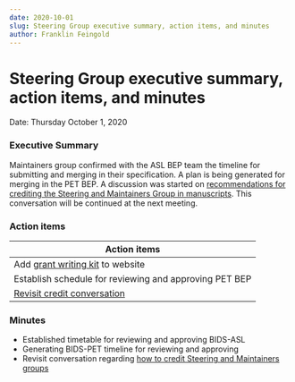 ```yaml
---
date: 2020-10-01
slug: Steering Group executive summary, action items, and minutes
author: Franklin Feingold
---
```


# Steering Group executive summary, action items, and minutes

Date: Thursday October 1, 2020

<!--more-->

### Executive Summary

Maintainers group confirmed with the ASL BEP team the timeline for submitting and merging in their specification. A plan is being generated for merging in the PET BEP. A discussion was started on [recommendations for crediting the Steering and Maintainers Group in manuscripts](https://github.com/bids-standard/bids-specification/issues/627). This conversation will be continued at the next meeting.

### Action items

| Action items |
| -------- |
| Add [grant writing kit](https://docs.google.com/document/d/1Q7JTOvUqt05YQfnbvGoP1SZQy_CGkNEVcsVZeS4D5_o/edit) to website     |
| Establish schedule for reviewing and approving PET BEP |
| [Revisit credit conversation](https://github.com/bids-standard/bids-specification/issues/627) |

### Minutes

- Established timetable for reviewing and approving BIDS-ASL
- Generating BIDS-PET timeline for reviewing and approving
- Revisit conversation regarding [how to credit Steering and Maintainers groups](https://github.com/bids-standard/bids-specification/issues/627)
